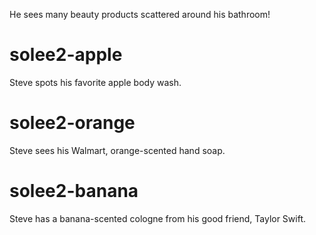 He sees many beauty products scattered around his bathroom!

# solee2-apple
Steve spots his favorite apple body wash.

# solee2-orange
Steve sees his Walmart, orange-scented hand soap.

# solee2-banana
Steve has a banana-scented cologne from his good friend, Taylor Swift.
